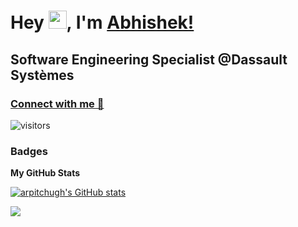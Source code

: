 Hey <img src="https://github.com/TheDudeThatCode/TheDudeThatCode/blob/master/Assets/Hi.gif" width="29">, I'm [Abhishek!](https://bio.link/abhishekk) 
============================
Software Engineering Specialist @Dassault Systèmes
-----------------------
### [Connect with me 💬](https://www.linkedin.com/in/abhishek-kudal) 
![visitors](https://visitor-badge.laobi.icu/badge?page_id=AbhishekKudal.AbhishekKudal)

### Badges
<b>My GitHub Stats</b>

<a href="http://www.github.com/AbhishekKudal"><img src="https://github-readme-stats.vercel.app/api?username=AbhishekKudal&show_icons=true&hide=&count_private=true&title_color=0891b2&text_color=ffffff&icon_color=0891b2&bg_color=22272e&hide_border=true&show_icons=true" alt="arpitchugh's GitHub stats" /></a>

<a href="http://www.github.com/AbhishekKudal"><img src="https://github-readme-streak-stats.herokuapp.com/?user=AbhishekKudal&stroke=ffffff&background=22272e&ring=e25822&fire=ffbd2e&currStreakNum=ffffff&currStreakLabel=cf352e&sideNums=ffffff&sideLabels=ffffff&dates=ffffff&hide_border=true" /></a>

<!--
**AbhishekKudal/AbhishekKudal** is a ✨ _special_ ✨ repository because its `README.md` (this file) appears on your GitHub profile.

Here are some ideas to get you started:

- 🔭 I’m currently working on ...
- 🌱 I’m currently learning ...
- 👯 I’m looking to collaborate on ...
- 🤔 I’m looking for help with ...
- 💬 Ask me about ...
- 📫 How to reach me: 
- 😄 Pronouns: ...
- ⚡ Fun fact: ...
-->
